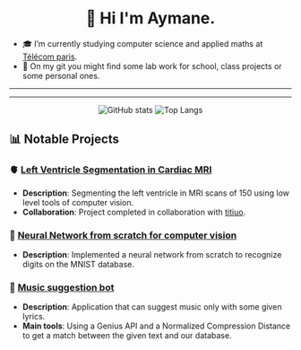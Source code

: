 <h1 align="center"> 👋 Hi I'm Aymane.</h1>

- 🎓 I’m currently studying computer science and applied maths at [Télécom paris](https://www.telecom-paris.fr/).
- 🧪 On my git you might find some lab work for school, class projects or some personal ones.
  
---

---

<p align="center">
  <img src="https://github-readme-stats.vercel.app/api?username=Mamannne&show_icons=true&hide_title=true&hide_border=true&theme=github_dark&rank_icon=github" alt="GitHub stats" />
  <img src="https://github-readme-stats.vercel.app/api/top-langs/?username=Mamannne&layout=compact&hide_border=true&theme=github_dark" alt="Top Langs" />
</p>

## 📊 **Notable Projects**

### 🫀 **[Left Ventricle Segmentation in Cardiac MRI](https://github.com/titiuo/Segmentation-IRM)**
- **Description**: Segmenting the left ventricle in MRI scans of 150 using low level tools of computer vision.
- **Collaboration**: Project completed in collaboration with [titiuo](https://github.com/titiuo).

###  🧠 **[Neural Network from scratch for computer vision](https://github.com/Mamannne/NeuralNetwork)**
- **Description**: Implemented a neural network from scratch to recognize digits on the MNIST database.


### 🤖 **[Music suggestion bot](https://github.com/Mamannne/Suggestion_Musicale)**
- **Description**: Application that can suggest music only with some given lyrics.
- **Main tools**: Using a Genius API and a Normalized Compression Distance to get a match between the given text and our database.




<!---
Mamannne/Mamannne is a ✨ special ✨ repository because its `README.md` (this file) appears on your GitHub profile.
You can click the Preview link to take a look at your changes.
--->
